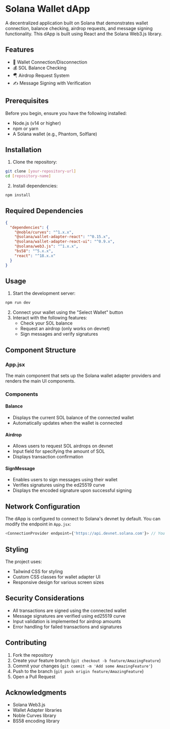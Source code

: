 # Solana Wallet dApp

A decentralized application built on Solana that demonstrates wallet connection, balance checking, airdrop requests, and message signing functionality. This dApp is built using React and the Solana Web3.js library.

## Features

- 🔗 Wallet Connection/Disconnection
- 💰 SOL Balance Checking
- 🪂 Airdrop Request System
- ✍️ Message Signing with Verification

## Prerequisites

Before you begin, ensure you have the following installed:
- Node.js (v14 or higher)
- npm or yarn
- A Solana wallet (e.g., Phantom, Solflare)

## Installation

1. Clone the repository:
```bash
git clone [your-repository-url]
cd [repository-name]
```

2. Install dependencies:
```bash
npm install
```

## Required Dependencies

```json
{
  "dependencies": {
    "@noble/curves": "^1.x.x",
    "@solana/wallet-adapter-react": "^0.15.x",
    "@solana/wallet-adapter-react-ui": "^0.9.x",
    "@solana/web3.js": "^1.x.x",
    "bs58": "^5.x.x",
    "react": "^18.x.x"
  }
}
```

## Usage

1. Start the development server:
```bash
npm run dev
```

2. Connect your wallet using the "Select Wallet" button
3. Interact with the following features:
   - Check your SOL balance
   - Request an airdrop (only works on devnet)
   - Sign messages and verify signatures

## Component Structure

### App.jsx
The main component that sets up the Solana wallet adapter providers and renders the main UI components.

### Components

#### Balance
- Displays the current SOL balance of the connected wallet
- Automatically updates when the wallet is connected

#### Airdrop
- Allows users to request SOL airdrops on devnet
- Input field for specifying the amount of SOL
- Displays transaction confirmation

#### SignMessage
- Enables users to sign messages using their wallet
- Verifies signatures using the ed25519 curve
- Displays the encoded signature upon successful signing

## Network Configuration

The dApp is configured to connect to Solana's devnet by default. You can modify the endpoint in `App.jsx`:

```javascript
<ConnectionProvider endpoint={'https://api.devnet.solana.com'}> // You can also use your own RPC URL from Alchemy 
```

## Styling

The project uses:
- Tailwind CSS for styling
- Custom CSS classes for wallet adapter UI
- Responsive design for various screen sizes

## Security Considerations

- All transactions are signed using the connected wallet
- Message signatures are verified using ed25519 curve
- Input validation is implemented for airdrop amounts
- Error handling for failed transactions and signatures

## Contributing

1. Fork the repository
2. Create your feature branch (`git checkout -b feature/AmazingFeature`)
3. Commit your changes (`git commit -m 'Add some AmazingFeature'`)
4. Push to the branch (`git push origin feature/AmazingFeature`)
5. Open a Pull Request


## Acknowledgments

- Solana Web3.js
- Wallet Adapter libraries
- Noble Curves library
- BS58 encoding library
